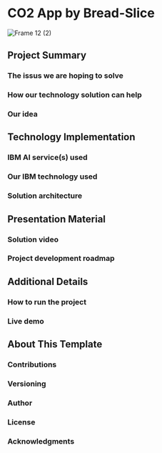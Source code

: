 # CO2 App by Bread-Slice
![Frame 12 (2)](https://github.com/GovanDBT/CO2/assets/62579660/b0959fc4-4870-4119-98b1-6f3f01ffe58a)

## Project Summary
### The issus we are hoping to solve
### How our technology solution can help
### Our idea

## Technology Implementation
### IBM AI service(s) used
### Our IBM technology used
### Solution architecture

## Presentation Material 
### Solution video
### Project development roadmap

## Additional Details
### How to run the project
### Live demo

## About This Template
### Contributions
### Versioning
### Author
### License
### Acknowledgments
